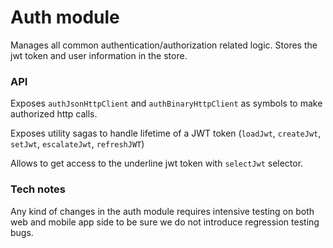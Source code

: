 # Auth module

Manages all common authentication/authorization related logic. Stores the jwt token and user
information in the store.

### API

Exposes `authJsonHttpClient` and `authBinaryHttpClient` as symbols to make authorized http calls.

Exposes utility sagas to handle lifetime of a JWT token (`loadJwt`, `createJwt`, `setJwt`,
`escalateJwt`, `refreshJWT`)

Allows to get access to the underline jwt token with `selectJwt` selector.

### Tech notes

Any kind of changes in the auth module requires intensive testing on both web and mobile app side to
be sure we do not introduce regression testing bugs.
